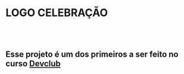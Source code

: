 <h1>LOGO CELEBRAÇÃO</h1>
<br>
<br>
<h2> Esse projeto é um dos primeiros a ser feito no curso <a href="https://rodolfomori.com.br/devclub">Devclub</a></h2>
